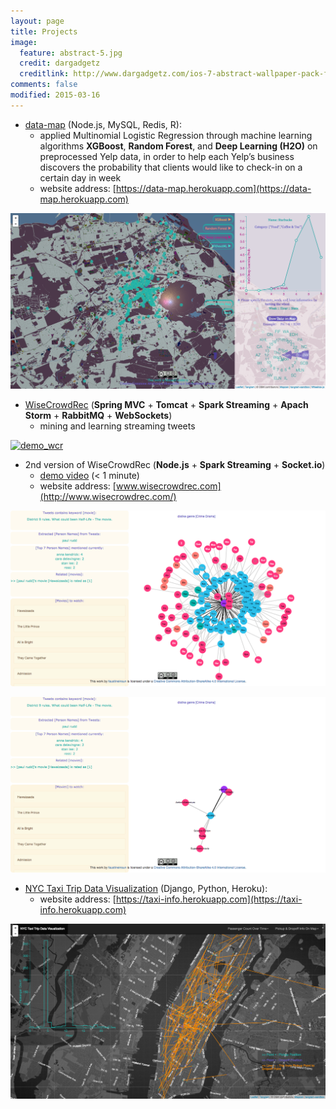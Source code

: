 ```yaml
---
layout: page
title: Projects 
image:
  feature: abstract-5.jpg
  credit: dargadgetz
  creditlink: http://www.dargadgetz.com/ios-7-abstract-wallpaper-pack-for-iphone-5-and-ipod-touch-retina/
comments: false
modified: 2015-03-16
---
```


* [data-map](https://github.com/faustineinsun/data-map) (Node.js, MySQL, Redis, R): 
    * applied Multinomial Logistic Regression through machine learning algorithms **XGBoost**, **Random Forest**, and **Deep Learning (H2O)** on preprocessed Yelp data, in order to help each Yelp’s business discovers the probability that clients would like to check-in on a certain day in week
    * website address: [https://data-map.herokuapp.com](https://data-map.herokuapp.com)      
       
[![demo_yelp](../images/demo_yelp.png)](https://data-map.herokuapp.com)

* [WiseCrowdRec](https://github.com/faustineinsun/WiseCrowdRec) (**Spring MVC** + **Tomcat** + **Spark Streaming** + **Apach Storm** + **RabbitMQ** + **WebSockets**)
    * mining and learning streaming tweets 

[![demo_wcr](../images/demo_wcr.gif)](https://github.com/faustineinsun/WiseCrowdRec)

* 2nd version of WiseCrowdRec (**Node.js** + **Spark Streaming** + **Socket.io**)
    * [demo video](https://drive.google.com/file/d/0B-OcoMYLimAlcWdBZHFRRHR5Y2c/view) (< 1 minute) 
    * website address: [www.wisecrowdrec.com](http://www.wisecrowdrec.com/)

[![demo_wcr_2nd](../images/demo-wcr-2nd-1.png)](https://drive.google.com/file/d/0B-OcoMYLimAlcWdBZHFRRHR5Y2c/view)

[![demo_wcr_2nd](../images/demo-wcr-2nd-2.png)](http://www.wisecrowdrec.com/)

* [NYC Taxi Trip Data Visualization](https://github.com/faustineinsun/taxi-info) (Django, Python, Heroku): 
    * website address: [https://taxi-info.herokuapp.com](https://taxi-info.herokuapp.com)      
       
[![demo_yelp](../images/demo-taxi-info.png)](https://taxi-info.herokuapp.com)


